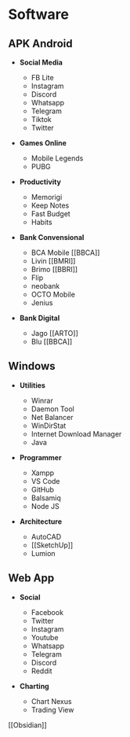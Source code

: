 
# Software


## APK Android

- **Social Media**
	- FB Lite
	- Instagram 
	- Discord
	- Whatsapp
	- Telegram
	- Tiktok
	- Twitter

- **Games Online**
	- Mobile Legends
	- PUBG

- **Productivity**
	- Memorigi
	- Keep Notes
	- Fast Budget
	- Habits

- **Bank Convensional**
	- BCA Mobile [[BBCA]]
	- Livin [[BMRI]]
	- Brimo [[BBRI]]
	- Flip
	- neobank
	- OCTO Mobile
	- Jenius
- **Bank Digital**
	- Jago [[ARTO]]
	- Blu [[BBCA]]


## Windows
-  **Utilities**
	- Winrar
	- Daemon Tool
	- Net Balancer
	- WinDirStat
	- Internet Download Manager
	- Java

- **Programmer**
	- Xampp
	- VS Code
	- GitHub
	- Balsamiq
	- Node JS


- **Architecture**
	- AutoCAD
	- [[SketchUp]]
	- Lumion


## Web App
- **Social**
	- Facebook
	- Twitter
	- Instagram
	- Youtube
	- Whatsapp
	- Telegram
	- Discord
	- Reddit


- **Charting**
	- Chart Nexus
	- Trading View




[[Obsidian]]
